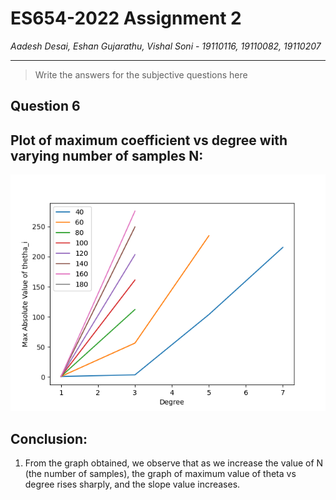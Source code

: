 # ES654-2022 Assignment 2

*Aadesh Desai, Eshan Gujarathu, Vishal Soni* - *19110116, 19110082, 19110207*


------

> Write the answers for the subjective questions here
## Question 6
## Plot of maximum coefficient vs degree with varying number of samples N:
![](/assignment-2/Plots/Question6/theta_vs_deg_for_Ns.png)

## Conclusion:

1. From the graph obtained, we observe that as we increase the value of N (the number of samples), the graph of maximum value of theta vs degree rises sharply, and the slope value increases.
